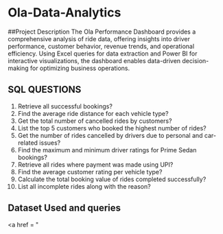 # Ola-Data-Analytics
##Project Description
The Ola Performance Dashboard provides a comprehensive analysis of ride data, offering insights into driver performance, customer behavior, revenue trends, and operational efficiency. Using Excel queries for data extraction and Power BI for interactive visualizations, the dashboard enables data-driven decision-making for optimizing business operations.
## SQL QUESTIONS 
1. Retrieve all successful bookings?<br>
2. Find the average ride distance for each vehicle type?<br>
3. Get the total number of cancelled rides by customers?<br>
4. List the top 5 customers who booked the highest number of rides?<br>
5. Get the number of rides cancelled by drivers due to personal and car-related issues?<br>
6. Find the maximum and minimum driver ratings for Prime Sedan bookings?<br>
7. Retrieve all rides where payment was made using UPI?<br>
8. Find the average customer rating per vehicle type?<br>
9. Calculate the total booking value of rides completed successfully?<br>
10. List all incomplete rides along with the reason?<br>
## Dataset Used and queries
<a href = "https://github.com/manyabansal406/Ola-Data-Analytics/blob/main/Bookings.xlsx"></a>
<a href = "
